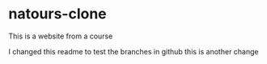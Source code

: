 # natours-clone

This is a website from a course

I changed this readme to test the branches in github
this is another change
